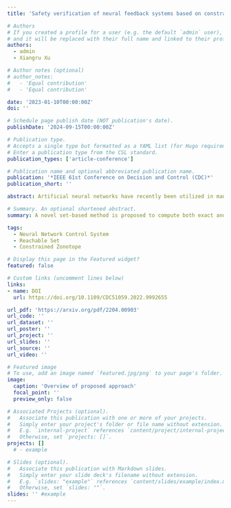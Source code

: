 ```yaml
---
title: 'Safety verification of neural feedback systems based on constrained zonotopes'

# Authors
# If you created a profile for a user (e.g. the default `admin` user), write the username (folder name) here
# and it will be replaced with their full name and linked to their profile.
authors:
  - admin
  - Xiangru Xu

# Author notes (optional)
# author_notes:
#   - 'Equal contribution'
#   - 'Equal contribution'

date: '2023-01-10T00:00:00Z'
doi: ''

# Schedule page publish date (NOT publication's date).
publishDate: '2024-09-15T00:00:00Z'

# Publication type.
# Accepts a single type but formatted as a YAML list (for Hugo requirements).
# Enter a publication type from the CSL standard.
publication_types: ['article-conference']

# Publication name and optional abbreviated publication name.
publication: '*IEEE 61st Conference on Decision and Control (CDC)*'
publication_short: ''

abstract: Artificial neural networks have recently been utilized in many feedback control systems and introduced new challenges regarding the safety of such systems. This paper considers the safe verification problem for a dynamical system with a given feedforward neural network as the feedback controller by using a constrained zonotope-based approach. A novel set-based method is proposed to compute both exact and over-approximated reachable sets for neural feedback systems with linear models, and linear program-based sufficient conditions are presented to verify whether the trajectories of such a system can avoid unsafe regions represented as constrained zonotopes. The results are also extended to neural feedback systems with nonlinear models. The computational efficiency and accuracy of the proposed method are demonstrated by two numerical examples where a comparison with state-of-the-art methods is also provided.

# Summary. An optional shortened abstract.
summary: A novel set-based method is proposed to compute both exact and over-approximated reachable sets for neural feedback systems.

tags:
  - Neural Network Control System
  - Reachable Set
  - Constrained Zonotope

# Display this page in the Featured widget?
featured: false

# Custom links (uncomment lines below)
links:
- name: DOI
  url: https://doi.org/10.1109/CDC51059.2022.9992655

url_pdf: 'https://arxiv.org/pdf/2204.00903'
url_code: ''
url_dataset: ''
url_poster: ''
url_project: ''
url_slides: ''
url_source: ''
url_video: ''

# Featured image
# To use, add an image named `featured.jpg/png` to your page's folder.
image:
  caption: 'Overview of proposed approach'
  focal_point: ''
  preview_only: false

# Associated Projects (optional).
#   Associate this publication with one or more of your projects.
#   Simply enter your project's folder or file name without extension.
#   E.g. `internal-project` references `content/project/internal-project/index.md`.
#   Otherwise, set `projects: []`.
projects: []
  # - example

# Slides (optional).
#   Associate this publication with Markdown slides.
#   Simply enter your slide deck's filename without extension.
#   E.g. `slides: "example"` references `content/slides/example/index.md`.
#   Otherwise, set `slides: ""`.
slides: '' #example
---
```


<!-- {{% callout note %}}
Click the _Cite_ button above to demo the feature to enable visitors to import publication metadata into their reference management software.
{{% /callout %}}

{{% callout note %}}
Create your slides in Markdown - click the _Slides_ button to check out the example.
{{% /callout %}} -->

<!-- Add the publication's **full text** or **supplementary notes** here. You can use rich formatting such as including [code, math, and images](https://docs.hugoblox.com/content/writing-markdown-latex/). -->
